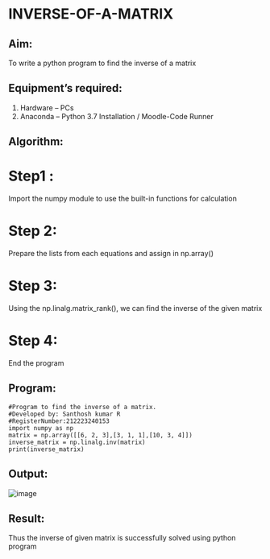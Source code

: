 # INVERSE-OF-A-MATRIX
## Aim:
To write a python program to find the inverse of a matrix
## Equipment’s required:
1. 	Hardware – PCs
2. 	Anaconda – Python 3.7 Installation / Moodle-Code Runner
## Algorithm:
# Step1 :
Import the numpy module to use the built-in functions for calculation
# Step 2:
Prepare the lists from each equations and assign in np.array()
# Step 3:
Using the np.linalg.matrix_rank(), we can find the inverse of the given matrix
# Step 4:
End the program
## Program:
```
#Program to find the inverse of a matrix.
#Developed by: Santhosh kumar R
#RegisterNumber:212223240153
import numpy as np
matrix = np.array([[6, 2, 3],[3, 1, 1],[10, 3, 4]])
inverse_matrix = np.linalg.inv(matrix)
print(inverse_matrix)
```
## Output:
![image](https://github.com/ArchanaSharikalHarinarayanan/INVERSE-OF-A-MATRIX/assets/153983364/2a5e98ad-91ab-4ae8-adb0-9459daa21bb7)


## Result:
Thus the inverse of given matrix is successfully solved using python program

